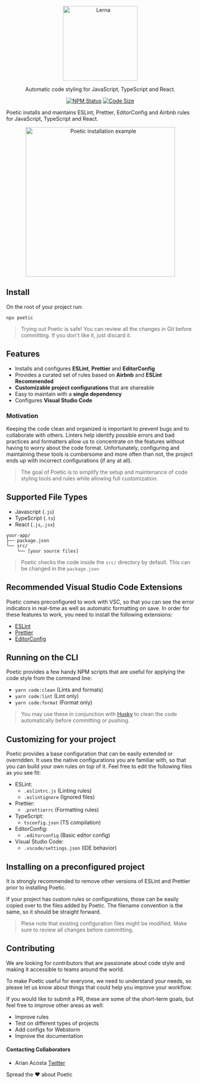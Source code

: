 <p align="center">
  <img alt="Lerna" src="https://user-images.githubusercontent.com/13475001/64478843-6dcfde00-d17c-11e9-98a5-a2eabdc40c1c.png" width="200">
</p>

<p align="center">
  Automatic code styling for JavaScript, TypeScript and React.
</p>

<p align="center">
  <a href="https://www.npmjs.com/package/poetic"><img alt="NPM Status" src="https://img.shields.io/npm/v/poetic"></a>
  <a href="https://github.com/arianacosta/poetic"><img alt="Code Size" src="https://img.shields.io/github/languages/code-size/arianacosta/poetic"></a>
</p>

Poetic installs and maintains ESLint, Prettier, EditorConfig and Airbnb rules for JavaScript, TypeScript and React.

<p align="center">
  <img alt="Poetic installation example" src="https://user-images.githubusercontent.com/13475001/64479604-7bd72c00-d187-11e9-983a-a5fe0f7a9ec3.gif" 
  width="400"
  >
</p>

## Install

On the root of your project run:

```
npx poetic
```

> Trying out Poetic is safe! You can review all the changes in Git before committing. If you don't like it, just discard it.

## Features

- Installs and configures **ESLint**, **Prettier** and **EditorConfig**
- Provides a curated set of rules based on **Airbnb** and **ESLint Recommended**
- **Customizable project configurations** that are shareable
- Easy to maintain with a **single dependency**
- Configures **Visual Studio Code**

### Motivation

Keeping the code clean and organized is important to prevent bugs and to collaborate with others. Linters help identify possible errors and bad practices and formatters allow us to concentrate on the features without having to worry about the code format. Unfortunately, configuring and maintaining these tools is cumbersome and more often than not, the project ends up with incorrect configurations (if any at all).

> The goal of Poetic is to simplify the setup and maintenance of code styling tools and rules while allowing full customization. 

## Supported File Types

- Javascript (`.js`)
- TypeScript (`.ts`)
- React (`.js`,`.jsx`)

```
your-app/
├── package.json
└── src/
    └── [your source files]
```

> Poetic checks the code inside the `src/` directory by default. This can be changed in the `package.json`

## Recommended Visual Studio Code Extensions

Poetic comes preconfigured to work with VSC, so that you can see the error indicators in real-time as well as automatic formatting on save. In order for these features to work, you need to install the following extensions:

- [ESLint](https://marketplace.visualstudio.com/items?itemName=dbaeumer.vscode-eslint)
- [Prettier](https://marketplace.visualstudio.com/items?itemName=esbenp.prettier-vscode)
- [EditorConfig](https://marketplace.visualstudio.com/items?itemName=EditorConfig.EditorConfig)

## Running on the CLI

Poetic provides a few handy NPM scripts that are useful for applying the code style from the command line:

- `yarn code:clean` (Lints and formats)
- `yarn code:lint` (Lint only)
- `yarn code:format` (Format only)

> You may use these in conjunction with [Husky](https://github.com/typicode/husky) to clean the code automatically before committing or pushing.

## Customizing for your project

Poetic provides a base configuration that can be easily extended or overridden. It uses the native configurations you are familiar with, so that you can build your own rules on top of it. Feel free to edit the following files as you see fit:

- ESLint: 
  - `.eslintrc.js` (Linting rules)
  - `.eslintignore` (Ignored files)
- Prettier:
  - `.prettierrc` (Formatting rules)
- TypeScript:
  - `tsconfig.json` (TS compilation)
- EditorConfig:
  - `.editorconfig` (Basic editor config)
- Visual Studio Code:
  - `.vscode/settings.json` (IDE behavior)


## Installing on a preconfigured project 

It is strongly recommended to remove other versions of ESLint and Prettier prior to installing Poetic.

If your project has custom rules or configurations, those can be easily copied over to the files added by Poetic. The filename convention is the same, so it should be straight forward.

> Plese note that existing configuration files might be modified. Make sure to review all changes before committing.

## Contributing

We are looking for contributors that are passionate about code style and making it accessible to teams around the world. 

To make Poetic useful for everyone, we need to understand your needs, so please let us know about things that could help you improve your workflow.

If you would like to submit a PR, these are some of the short-term goals, but feel free to improve other areas as well:

- Improve rules
- Test on different types of projects
- Add configs for Webstorm
- Improve the documentation

#### Contacting Collaborators

- Arian Acosta [Twitter](https://twitter.com/arianc3)

Spread the ❤️ about Poetic


